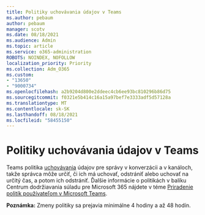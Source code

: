 ```yaml
---
title: Politiky uchovávania údajov v Teams
ms.author: pebaum
author: pebaum
manager: scotv
ms.date: 08/18/2021
ms.audience: Admin
ms.topic: article
ms.service: o365-administration
ROBOTS: NOINDEX, NOFOLLOW
localization_priority: Priority
ms.collection: Adm_O365
ms.custom:
- "13650"
- "9000734"
ms.openlocfilehash: a2b9204d800e2ddeec4cb6ee93bc810296b86d75
ms.sourcegitcommit: f0321e5b414c16a15a97bef7e3333adf5d57128a
ms.translationtype: MT
ms.contentlocale: sk-SK
ms.lasthandoff: 08/18/2021
ms.locfileid: "58455150"
---
```

# <a name="retention-policies-in-teams"></a>Politiky uchovávania údajov v Teams

Teams politika [uchovávania](https://docs.microsoft.com/microsoftteams/retention-policies) údajov pre správy v konverzácii a v kanáloch, takže správca môže určiť, či ich má uchovať, odstrániť alebo uchovať na určitý čas, a potom ich odstrániť. Ďalšie informácie o politikách v balíku Centrum dodržiavania súladu pre Microsoft 365 nájdete v téme [Priradenie politík používateľom v Microsoft Teams](https://docs.microsoft.com/microsoftteams/assign-policies).

**Poznámka:** Zmeny politiky sa prejavia minimálne 4 hodiny a až 48 hodín.